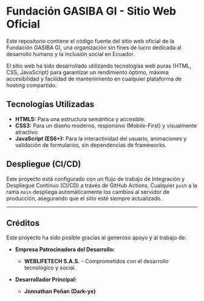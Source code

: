 # **Fundación GASIBA GI - Sitio Web Oficial**

Este repositorio contiene el código fuente del sitio web oficial de la Fundación GASIBA GI, una organización sin fines de lucro dedicada al desarrollo humano y la inclusión social en Ecuador.

El sitio web ha sido desarrollado utilizando tecnologías web puras (HTML, CSS, JavaScript) para garantizar un rendimiento óptimo, máxima accesibilidad y facilidad de mantenimiento en cualquier plataforma de hosting compartido.

## **Tecnologías Utilizadas**

*   **HTML5:** Para una estructura semántica y accesible.
*   **CSS3:** Para un diseño moderno, responsivo (Mobile-First) y visualmente atractivo.
*   **JavaScript (ES6+):** Para la interactividad del usuario, animaciones y validación de formularios, sin dependencias de frameworks.

## **Despliegue (CI/CD)**

Este proyecto está configurado con un flujo de trabajo de Integración y Despliegue Continuo (CI/CD) a través de GitHub Actions. Cualquier `push` a la rama `main` despliega automáticamente los cambios al servidor de producción, asegurando que el sitio esté siempre actualizado.

---

## **Créditos**

Este proyecto ha sido posible gracias al generoso apoyo y al trabajo de:

*   **Empresa Patrocinadora del Desarrollo:**
    *   **WEBLIFETECH S.A.S.** - Comprometidos con el desarrollo tecnológico y social.

*   **Desarrollador Principal:**
    *   **Jonnathan Peñan (Dark-yx)**
